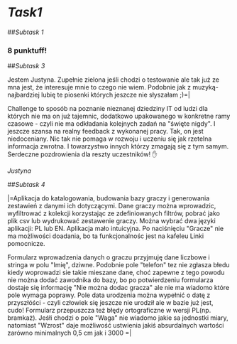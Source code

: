 # _Task1_


##_Subtask 1_

### 8 punktuff!


##_Subtask 3_

Jestem Justyna. Zupełnie zielona jeśli chodzi o testowanie ale tak już ze mna jest, że interesuje mnie to czego nie wiem. Podobnie jak z muzyką-najbardziej lubię te piosenki których jeszcze nie słyszałam ;)=|

Challenge to sposób na poznanie nieznanej dziedziny IT od ludzi dla których nie ma on już tajemnic, dodatkowo upakowanego w konkretne ramy czasowe - czyli nie ma odkładania kolejnych zadań na "święte nigdy". I jeszcze szansa na realny feedback z wykonanej pracy. Tak, on jest niedoceniany. Nic tak nie pomaga w rozwoju i uczeniu się jak rzetelna informacja zwrotna. I towarzystwo innych którzy zmagają się z tym samym. Serdeczne pozdrowienia dla reszty uczestników! ✋

*Justyna*

##_Subtask 4_

|=Aplikacja do katalogowania, budowania bazy graczy i generowania zestawień z danymi ich dotyczącymi. Dane graczy można wprowadzic, wyfiltrować z kolekcji korzystając ze zdefiniowanych filtrów, pobrać jako plik csv lub wydrukować zestawenie graczy. Można wybrać dwa języki aplikacji: PL lub EN. Aplikacja mało intuicyjna. Po naciśnięciu "Gracze" nie ma możliwości doadania, bo ta funkcjonalnośc jest na kafeleu Linki pomocnicze.

Formularz wprowadzenia danych o graczu przyjmuję dane liczbowe i stringa w polu "Imię", dziwne. Podobnie pole "telefon" tez nie zgłasza błedu kiedy woprowadzi sie takie mieszane dane, choć zapewne z tego powodu nie można dodać zawodnika do bazy, bo po potwierdzeniu formularza dostaje się informację "Nie można dodac gracza" ale nie ma wiadomo które pole wymaga poprawy. Pole data urodzenia można wypełnić o datę z przyszłóści - czyli  człowiek się jeszcze nie urodził ale w bazie już jest, cudo!
Formularz przepuszcza też błędy ortograficzne w wersji PL(np. bramkaż). Jeśłi chodzi o pole "Waga" nie wiadomo jakie sa jednostki miary, natomiast "Wzrost" daje możliwość ustwienia jakiś absurdalnych wartości zarówno minimalnych  0,5 cm jak i 3000 =|



